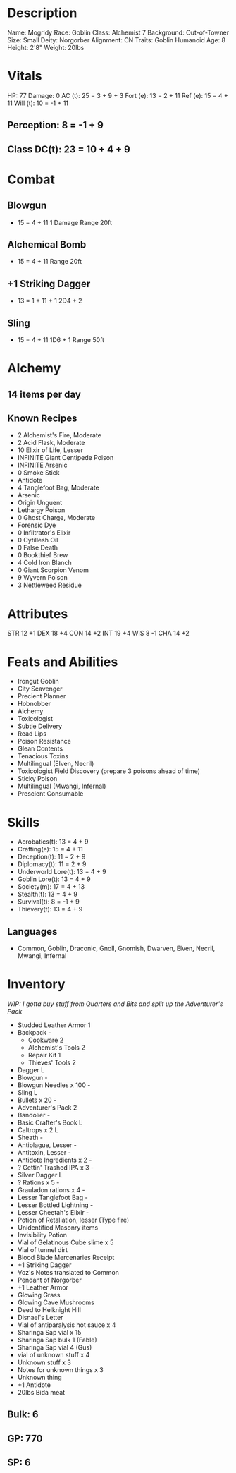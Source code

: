 <!-- markdownlint-disable MD004 -->
<!-- markdownlint-disable MD024 -->
<!-- markdownlint-disable MD025 -->
<!-- markdownlint-disable MD030 -->
<!-- markdownlint-disable MD036 -->

# Description

 Name:       Mogridy
 Race:       Goblin
 Class:      Alchemist 7
 Background: Out-of-Towner
 Size:       Small
 Deity:      Norgorber
 Alignment:  CN
 Traits:     Goblin Humanoid
 Age:        8
 Height:     2'8"
 Weight:     20lbs

# Vitals

 HP:       77
 Damage:   0
 AC (t):   25 = 3 + 9 + 3
 Fort (e): 13 =  2 + 11
 Ref (e):  15 =  4 + 11
 Will (t): 10 = -1 + 11

## Perception: 8 = -1 + 9

## Class DC(t): 23 = 10 + 4 + 9

# Combat

## Blowgun

+ 15 = 4 + 11
 1 Damage
 Range 20ft

## Alchemical Bomb

+ 15 = 4 + 11
 Range 20ft

## +1 Striking Dagger

+ 13 = 1 + 11 + 1
 2D4 + 2

## Sling

+ 15 = 4 + 11
 1D6 + 1
 Range 50ft

# Alchemy

## 14 items per day

## Known Recipes

- 2 Alchemist's Fire, Moderate
- 2 Acid Flask, Moderate
- 10 Elixir of Life, Lesser
-   INFINITE Giant Centipede Poison
-   INFINITE Arsenic
- 0 Smoke Stick
-   Antidote
- 4 Tanglefoot Bag, Moderate
-   Arsenic
-   Origin Unguent
-   Lethargy Poison
- 0 Ghost Charge, Moderate
-   Forensic Dye
- 0 Infiltrator's Elixir
- 0 Cytillesh Oil
- 0 False Death
- 0 Bookthief Brew
- 4 Cold Iron Blanch
- 0 Giant Scorpion Venom
- 9 Wyvern Poison
- 3 Nettleweed Residue

# Attributes

STR 12 +1
DEX 18 +4
CON 14 +2
INT 19 +4
WIS 8  -1
CHA 14 +2

# Feats and Abilities

- Irongut Goblin
- City Scavenger
- Precient Planner
- Hobnobber
- Alchemy
- Toxicologist
- Subtle Delivery
- Read Lips
- Poison Resistance
- Glean Contents
- Tenacious Toxins
- Multilingual (Elven, Necril)
- Toxicologist Field Discovery (prepare 3 poisons ahead of time)
- Sticky Poison
- Multilingual (Mwangi, Infernal)
- Prescient Consumable

# Skills

- Acrobatics(t):      13 =  4 + 9
- Crafting(e):        15 =  4 + 11
- Deception(t):       11 =  2 + 9
- Diplomacy(t):       11 =  2 + 9
- Underworld Lore(t): 13 =  4 + 9
- Goblin Lore(t):     13 =  4 + 9
- Society(m):         17 =  4 + 13
- Stealth(t):         13 =  4 + 9
- Survival(t):        8 = -1 + 9
- Thievery(t):        13 =  4 + 9

## Languages

- Common, Goblin, Draconic, Gnoll, Gnomish, Dwarven, Elven, Necril, Mwangi, Infernal

# Inventory

*WIP: I gotta buy stuff from Quarters and Bits and split up the Adventurer's Pack*

- Studded Leather Armor     1
- Backpack                  -
  - Cookware                2
  - Alchemist's Tools       2
  - Repair Kit              1
  - Thieves' Tools          2
- Dagger                    L
- Blowgun                   -
- Blowgun Needles x 100     -
- Sling                     L
- Bullets x 20              -
- Adventurer's Pack         2
- Bandolier                 -
- Basic Crafter's Book      L
- Caltrops x 2              L
- Sheath                    -
- Antiplague, Lesser        -
- Antitoxin, Lesser         -
- Antidote Ingredients x 2  -
- ? Gettin' Trashed IPA x 3 -
- Silver Dagger             L
- ? Rations x 5             -
- Grauladon rations x 4     -
- Lesser Tanglefoot Bag     -
- Lesser Bottled Lightning  -
- Lesser Cheetah's Elixir   -
- Potion of Retaliation, lesser (Type fire)
- Unidentified Masonry items
- Invisibility Potion
- Vial of Gelatinous Cube slime x 5
- Vial of tunnel dirt
- Blood Blade Mercenaries Receipt
- +1 Striking Dagger
- Voz's Notes translated to Common
- Pendant of Norgorber
- +1 Leather Armor
- Glowing Grass
- Glowing Cave Mushrooms
- Deed to Helknight Hill
- Disnael's Letter
- Vial of antiparalysis hot sauce x 4
- Sharinga Sap vial x 15
- Sharinga Sap bulk 1 (Fable)
- Sharinga Sap vial 4 (Gus)
- vial of unknown stuff x 4
- Unknown stuff x 3
- Notes for unknown things x 3
- Unknown thing
- +1 Antidote
- 20lbs Bida meat


## Bulk: 6

## GP: 770

## SP: 6
